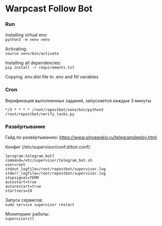 # Warpcast Follow Bot

### Run

Installing virtual env: \
`python3 -m venv venv`

Activating: \
`source venv/bin/activate`

Installing all dependencies: \
`pip install -r requirements.txt`

Copying .env.dist file to .env and fill variables


### Cron
 
Верификация выполненных заданий, запускается каждые 3 минуты

`*/3 * * * * /root/repostbot/venv/bin/python3 /root/repostbot/verify_tasks.py`


### Развёртывание

Гайд по развёртыванию: https://www.sinyawskiy.ru/telegramdeploy.html

Конфиг (/etc/supervisor/conf.d/bot.conf):

```
[program:telegram_bot]
command=/etc/supervisor/telegram_bot.sh
user=root
stdout_logfile=/root/repostbot/supervisor.log
stderr_logfile=/root/repostbot/supervisor.log
stopsignal=TERM
autostart=true
autorestart=true
startsecs=10
```

Запуск сервисов: \
`sudo service supervisor restart`

Мониторинг работы: \
`supervisorctl`
